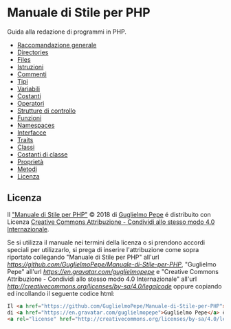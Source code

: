 # Manuale di Stile per PHP
Guida alla redazione di programmi in PHP.

* [Raccomandazione generale](#raccomandazione-generale)
* [Directories](#directories)
* [Files](#files)
* [Istruzioni](#istruzioni)
* [Commenti](#commenti)
* [Tipi](#tipi)
* [Variabili](#variabili)
* [Costanti](#costanti)
* [Operatori](#operatori)
* [Strutture di controllo](#strutture-di-controllo)
* [Funzioni](#funzioni)
* [Namespaces](#namespaces)
* [Interfacce](#interfacce)
* [Traits](#traits)
* [Classi](#classi)
* [Costanti di classe](#costanti-di-classe)
* [Proprietà](#proprietà)
* [Metodi](#metodi)
* [Licenza](#licenza)


## Licenza

Il ["Manuale di Stile per PHP"](https://github.com/GuglielmoPepe/Manuale-di-Stile-per-PHP) &copy; 2018 di [Guglielmo Pepe](https://en.gravatar.com/guglielmopepe) é distribuito con Licenza [Creative Commons Attribuzione - Condividi allo stesso modo 4.0 Internazionale](http://creativecommons.org/licenses/by-sa/4.0/legalcode).

Se si utilizza il manuale nei termini della licenza o si prendono accordi speciali per utilizzarlo, si prega di inserire l'attribuzione come sopra riportato collegando "Manuale di Stile per PHP" all'url _https://github.com/GuglielmoPepe/Manuale-di-Stile-per-PHP_, "Guglielmo Pepe" all'url _https://en.gravatar.com/guglielmopepe_ e "Creative Commons Attribuzione - Condividi allo stesso modo 4.0 Internazionale" all'url _http://creativecommons.org/licenses/by-sa/4.0/legalcode_ oppure copiando ed incollando il seguente codice html:
```html
Il <a href="https://github.com/GuglielmoPepe/Manuale-di-Stile-per-PHP">"Manuale di Stile per PHP"</a> &copy; 2018 
di <a href="https://en.gravatar.com/guglielmopepe">Guglielmo Pepe</a> è distribuito con Licenza 
<a rel="license" href="http://creativecommons.org/licenses/by-sa/4.0/legalcode">Creative Commons Attribuzione - Condividi allo stesso modo 4.0 Internazionale</a>.
```

